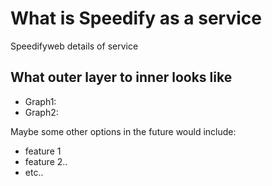 # What is Speedify as a service

Speedifyweb details of service

## What outer layer to inner looks like

- Graph1: 
- Graph2:

Maybe some other options in the future would include:

- feature 1
- feature 2..
- etc..


